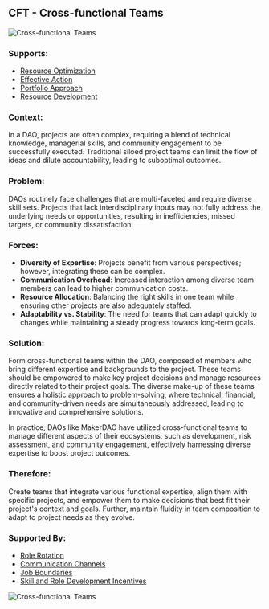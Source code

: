 ## CFT - Cross-functional Teams

![Cross-functional Teams](./output/illustrations/cross_functional_teams.png)

### Supports:

* [Resource Optimization](./resource_optimization.html)
* [Effective Action](./effective_action.html)
* [Portfolio Approach](./portfolio_approach.html)
* [Resource Development](./resource_development.md)

### Context:

In a DAO, projects are often complex, requiring a blend of technical knowledge, managerial skills, and community engagement to be successfully executed. Traditional siloed project teams can limit the flow of ideas and dilute accountability, leading to suboptimal outcomes.

### Problem:

DAOs routinely face challenges that are multi-faceted and require diverse skill sets. Projects that lack interdisciplinary inputs may not fully address the underlying needs or opportunities, resulting in inefficiencies, missed targets, or community dissatisfaction.

### Forces:

- **Diversity of Expertise**: Projects benefit from various perspectives; however, integrating these can be complex.
- **Communication Overhead**: Increased interaction among diverse team members can lead to higher communication costs.
- **Resource Allocation**: Balancing the right skills in one team while ensuring other projects are also adequately staffed.
- **Adaptability vs. Stability**: The need for teams that can adapt quickly to changes while maintaining a steady progress towards long-term goals.

### Solution:

Form cross-functional teams within the DAO, composed of members who bring different expertise and backgrounds to the project. These teams should be empowered to make key project decisions and manage resources directly related to their project goals. The diverse make-up of these teams ensures a holistic approach to problem-solving, where technical, financial, and community-driven needs are simultaneously addressed, leading to innovative and comprehensive solutions.

In practice, DAOs like MakerDAO have utilized cross-functional teams to manage different aspects of their ecosystems, such as development, risk assessment, and community engagement, effectively harnessing diverse expertise to boost project outcomes.

### Therefore:

Create teams that integrate various functional expertise, align them with specific projects, and empower them to make decisions that best fit their project's context and goals. Further, maintain fluidity in team composition to adapt to project needs as they evolve.

### Supported By:

* [Role Rotation](./role_rotation.html)
* [Communication Channels](./communication_channels.html)
* [Job Boundaries](./job_boundaries.html)
* [Skill and Role Development Incentives](./skill_and_role_development_incentives.md)

![Cross-functional Teams](./output/cross_functional_teams_specific_graph.png)